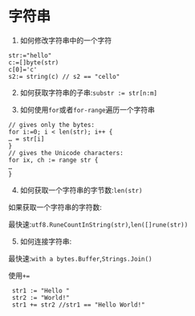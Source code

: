 # 字符串

1. 如何修改字符串中的一个字符
```
str:="hello"
c:=[]byte(str)
c[0]='c'
s2:= string(c) // s2 == "cello"
```

2. 如何获取字符串的子串:`substr := str[n:m]`

3. 如何使用`for`或者`for-range`遍历一个字符串
```
// gives only the bytes:
for i:=0; i < len(str); i++ {
… = str[i]
}
// gives the Unicode characters:
for ix, ch := range str {
…
}
```

4. 如何获取一个字符串的字节数:`len(str)`

如果获取一个字符串的字符数:

最快速:`utf8.RuneCountInString(str)`,`len([]rune(str))`

5. 如何连接字符串:

最快速:`with a bytes.Buffer`,`Strings.Join()`

使用`+=`
```
 str1 := "Hello " 
 str2 := "World!"
 str1 += str2 //str1 == "Hello World!"
```